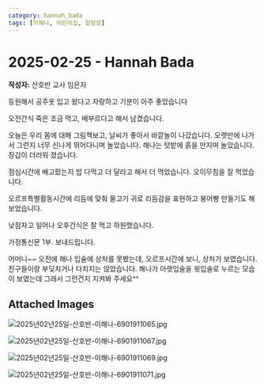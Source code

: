 ```yaml
---
category: hannah_bada
tags: [이해나, 어린이집, 알림장]
---
```


# 2025-02-25 - Hannah Bada

**작성자:** 산호반 교사 임은자  

등원해서 공주옷 입고 왔다고 자랑하고 기분이 아주 좋았습니다

오전간식 죽은 조금 먹고, 배부르다고 해서 남겼습니다.

오늘은 우리 몸에 대해 그림책보고,  날씨가 좋아서 바깥놀이 나갔습니다. 오랫만에 나가서 그런지 너무 신나게 뛰어다니며 놀았습니다. 해나는 텃밭에 흙을 만지며 놀았습니다. 장갑이 더러워 졌습니다.

점심시간에 배고팠는지 밥 다먹고 더 달라고 해서 더 먹었습니다. 오이무침을 잘 먹었습니다.

오르프특별활동시간에 리듬에 맞춰 물고기 귀로  리듬감을 표현하고 붕어빵 만들기도 해보았습니다.

낮잠자고 일어나 오후간식은 잘 먹고 하원했습니다. 

가정통신문 1부. 보내드립니다.

어머니~~ 오전에 해나 입술에 상처를 못봤는데, 오르프시간에 보니, 상처가 보였습니다. 친구들이랑 부딪치거나 다치지는 않았습니다. 해나가 아랫입술을 윗입술로 누르는 모습이 보였는데 그래서 그런건지 지켜봐 주세요^^

## Attached Images
![2025년02년25일-산호반-이해나-6901911065.jpg](d:\Users\hannah\Downloads\kids\photo\2025년02년25일-산호반-이해나-6901911065.jpg)

![2025년02년25일-산호반-이해나-6901911067.jpg](d:\Users\hannah\Downloads\kids\photo\2025년02년25일-산호반-이해나-6901911067.jpg)

![2025년02년25일-산호반-이해나-6901911069.jpg](d:\Users\hannah\Downloads\kids\photo\2025년02년25일-산호반-이해나-6901911069.jpg)

![2025년02년25일-산호반-이해나-6901911071.jpg](d:\Users\hannah\Downloads\kids\photo\2025년02년25일-산호반-이해나-6901911071.jpg)

